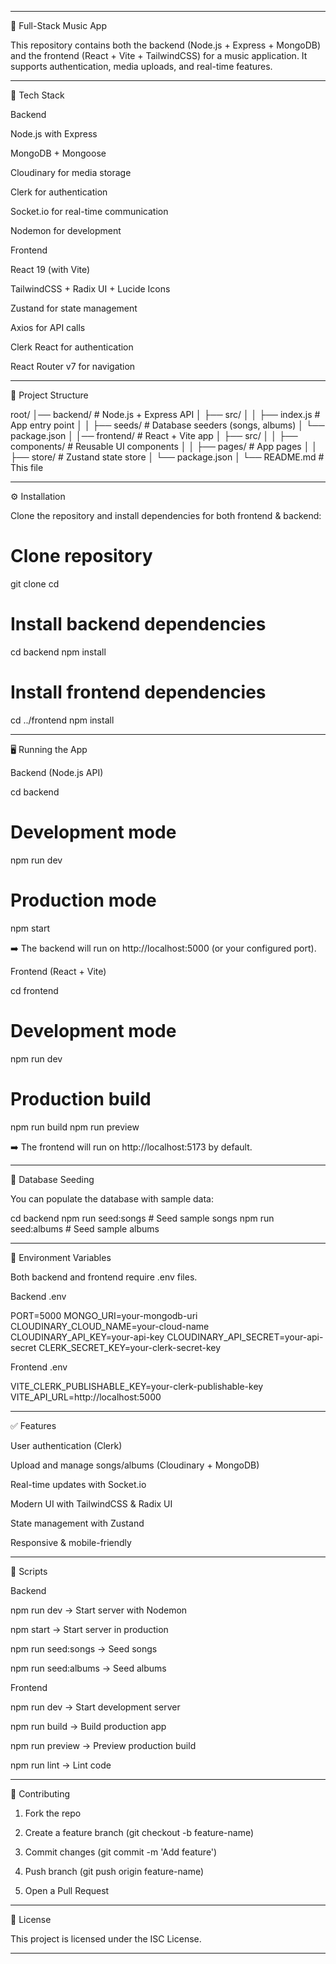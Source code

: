 

---

🎵 Full-Stack Music App

This repository contains both the backend (Node.js + Express + MongoDB) and the frontend (React + Vite + TailwindCSS) for a music application.
It supports authentication, media uploads, and real-time features.


---

🚀 Tech Stack

Backend

Node.js with Express

MongoDB + Mongoose

Cloudinary for media storage

Clerk for authentication

Socket.io for real-time communication

Nodemon for development


Frontend

React 19 (with Vite)

TailwindCSS + Radix UI + Lucide Icons

Zustand for state management

Axios for API calls

Clerk React for authentication

React Router v7 for navigation



---

📂 Project Structure

root/
│── backend/        # Node.js + Express API
│   ├── src/
│   │   ├── index.js         # App entry point
│   │   ├── seeds/           # Database seeders (songs, albums)
│   └── package.json
│
│── frontend/       # React + Vite app
│   ├── src/
│   │   ├── components/      # Reusable UI components
│   │   ├── pages/           # App pages
│   │   ├── store/           # Zustand state store
│   └── package.json
│
└── README.md       # This file


---

⚙️ Installation

Clone the repository and install dependencies for both frontend & backend:

# Clone repository
git clone <repo-url>
cd <repo-name>

# Install backend dependencies
cd backend
npm install

# Install frontend dependencies
cd ../frontend
npm install


---

🖥️ Running the App

Backend (Node.js API)

cd backend
# Development mode
npm run dev

# Production mode
npm start

➡️ The backend will run on http://localhost:5000 (or your configured port).

Frontend (React + Vite)

cd frontend
# Development mode
npm run dev

# Production build
npm run build
npm run preview

➡️ The frontend will run on http://localhost:5173 by default.


---

🌱 Database Seeding

You can populate the database with sample data:

cd backend
npm run seed:songs   # Seed sample songs
npm run seed:albums  # Seed sample albums


---

🔑 Environment Variables

Both backend and frontend require .env files.

Backend .env

PORT=5000
MONGO_URI=your-mongodb-uri
CLOUDINARY_CLOUD_NAME=your-cloud-name
CLOUDINARY_API_KEY=your-api-key
CLOUDINARY_API_SECRET=your-api-secret
CLERK_SECRET_KEY=your-clerk-secret-key

Frontend .env

VITE_CLERK_PUBLISHABLE_KEY=your-clerk-publishable-key
VITE_API_URL=http://localhost:5000


---

✅ Features

User authentication (Clerk)

Upload and manage songs/albums (Cloudinary + MongoDB)

Real-time updates with Socket.io

Modern UI with TailwindCSS & Radix UI

State management with Zustand

Responsive & mobile-friendly



---

📜 Scripts

Backend

npm run dev → Start server with Nodemon

npm start → Start server in production

npm run seed:songs → Seed songs

npm run seed:albums → Seed albums


Frontend

npm run dev → Start development server

npm run build → Build production app

npm run preview → Preview production build

npm run lint → Lint code



---

🤝 Contributing

1. Fork the repo


2. Create a feature branch (git checkout -b feature-name)


3. Commit changes (git commit -m 'Add feature')


4. Push branch (git push origin feature-name)


5. Open a Pull Request




---

📄 License

This project is licensed under the ISC License.


---
